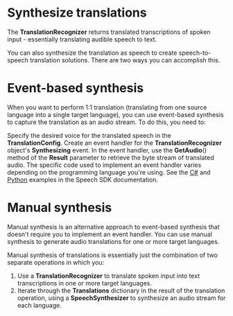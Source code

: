 
# 
# Synthesize translations

The **TranslationRecognizer** returns translated transcriptions of spoken input - essentially translating audible speech to text.

You can also synthesize the translation as speech to create speech-to-speech translation solutions. There are two ways you can accomplish this.

## 
# Event-based synthesis

When you want to perform 1:1 translation (translating from one source language into a single target language), you can use event-based synthesis to capture the translation as an audio stream. To do this, you need to:

Specify the desired voice for the translated speech in the **TranslationConfig**.
Create an event handler for the **TranslationRecognizer** object's **Synthesizing** event.
In the event handler, use the **GetAudio**() method of the **Result** parameter to retrieve the byte stream of translated audio.
The specific code used to implement an event handler varies depending on the programming language you're using. See the [C#](/en-us/azure/ai-services/speech-service/get-started-speech-translation?pivots=programming-language-csharp) and [Python](/en-us/azure/ai-services/speech-service/get-started-speech-translation?pivots=programming-language-python) examples in the Speech SDK documentation.

## 
# Manual synthesis

Manual synthesis is an alternative approach to event-based synthesis that doesn't require you to implement an event handler. You can use manual synthesis to generate audio translations for one or more target languages.

Manual synthesis of translations is essentially just the combination of two separate operations in which you:

1. Use a **TranslationRecognizer** to translate spoken input into text transcriptions in one or more target languages.
2. Iterate through the **Translations** dictionary in the result of the translation operation, using a **SpeechSynthesizer** to synthesize an audio stream for each language.



